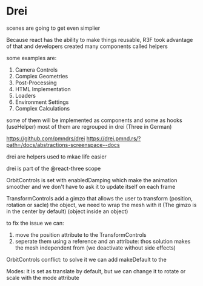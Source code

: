 # Drei 
scenes are going to get even simplier

Because react has the ability to make things reusable, R3F took advantage of that and developers created many components called helpers

 some examples are:
 1. Camera Controls
 2. Complex Geometries
 3. Post-Processing
 4. HTML Implementation
 5. Loaders
 6. Environment Settings
 7. Complex Calculations

some of them will be implemented as components <theHelper> and some as hooks (useHelper) most of them are regrouped in drei (Three in German)

https://github.com/pmndrs/drei
https://drei.pmnd.rs/?path=/docs/abstractions-screenspace--docs

drei are helpers used to mkae life easier 

drei is part of the @react-three scope

OrbitControls is set with enabledDamping which make the animation smoother and we don't have to ask it to update itself on each frame

TransformControls add a gimzo that allows the user to transform (position, rotation or sacle) the object, we need to wrap the mesh with it (The gimzo is in the center by default) (object inside an object) 

to fix the issue we can:
1. move the position attribute to the TransformControls
2. seperate them using a reference and an attribute: thos solution makes the mesh independent from <TransformControls> (we deactivate <TransformControls> without side effects)

OrbitControls conflict: to solve it we can add makeDefault to the <orbitControls>

Modes: it is set as translate by default, but we can change it to rotate or scale with the mode attribute 